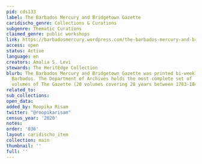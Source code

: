 ```yaml
---
pid: cds133
label: The Barbados Mercury and Bridgetown Gazette
caridischo_genre: Collections & Curations
subgenre: Thematic Curations
claimed_genre: public workshops
link: https://barbadosmercury.wordpress.com/the-barbados-mercury-and-bridgetown-gazette/
access: open
status: Active
language: en
creators: Amalia S. Levi
stewards: The HeritEdge Collection
blurb: The Barbados Mercury and Bridgetown Gazette ​was ​printed​ ​bi-weekly​ ​in​
  ​Barbados. The Department of​ ​Archives holds ​the​ ​most​ ​complete​ ​set​ ​of​
  ​volumes​ ​of​ ​​The Gazette (20 volumes covering 28 years between 1783-1848).
related_to:
sub_collections:
open_data:
added_by: Roopika Risam
twitter: "@roopikarisam"
census_year: '2020'
notes:
order: '036'
layout: caridischo_item
collection: main
thumbnail: ''
full: ''
---
```

